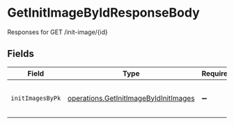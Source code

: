# GetInitImageByIdResponseBody

Responses for GET /init-image/{id}


## Fields

| Field                                                                                                 | Type                                                                                                  | Required                                                                                              | Description                                                                                           |
| ----------------------------------------------------------------------------------------------------- | ----------------------------------------------------------------------------------------------------- | ----------------------------------------------------------------------------------------------------- | ----------------------------------------------------------------------------------------------------- |
| `initImagesByPk`                                                                                      | [operations.GetInitImageByIdInitImages](../../../sdk/models/operations/getinitimagebyidinitimages.md) | :heavy_minus_sign:                                                                                    | columns and relationships of "init_images"                                                            |